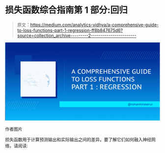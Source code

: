 # 损失函数综合指南第 1 部分:回归

> 原文：<https://medium.com/analytics-vidhya/a-comprehensive-guide-to-loss-functions-part-1-regression-ff8b847675d6?source=collection_archive---------2----------------------->

![](img/cb760c5c308d67dbdd2c56c5c5e3538c.png)

作者图片

损失函数用于计算预测输出和实际输出之间的差异。要了解它们如何融入神经网络，请阅读: